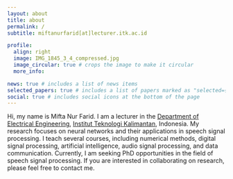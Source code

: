 ```yaml
---
layout: about
title: about
permalink: /
subtitle: miftanurfarid[at]lecturer.itk.ac.id

profile:
  align: right
  image: IMG_1845_3_4_compressed.jpg
  image_circular: true # crops the image to make it circular
  more_info:

news: true # includes a list of news items
selected_papers: true # includes a list of papers marked as "selected={true}"
social: true # includes social icons at the bottom of the page
---
```

Hi, my name is Mifta Nur Farid. I am a lecturer in the [Department of Electrical Engineering](https://ee.itk.ac.id), [Institut Teknologi Kalimantan](https://itk.ac.id), Indonesia. My research focuses on neural networks and their applications in speech signal processing. I teach several courses, including numerical methods, digital signal processing, artificial intelligence, audio signal processing, and data communication. Currently, I am seeking PhD opportunities in the field of speech signal processing. If you are interested in collaborating on research, please feel free to contact me.

